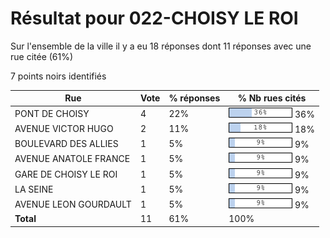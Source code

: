 # Résultat pour 022-CHOISY LE ROI

Sur l'ensemble de la ville il y a eu 18 réponses dont 11 réponses avec une rue citée (61%)

7 points noirs identifiés

| Rue | Vote | % réponses | % Nb rues cités|
|-----|------|------------|----------------|
| PONT DE CHOISY | 4 | 22% | <img src="../../img/bar_36.gif" />&nbsp;36%|
| AVENUE VICTOR HUGO | 2 | 11% | <img src="../../img/bar_18.gif" />&nbsp;18%|
| BOULEVARD DES ALLIES | 1 | 5% | <img src="../../img/bar_9.gif" />&nbsp;9%|
| AVENUE ANATOLE FRANCE | 1 | 5% | <img src="../../img/bar_9.gif" />&nbsp;9%|
| GARE DE CHOISY LE ROI | 1 | 5% | <img src="../../img/bar_9.gif" />&nbsp;9%|
| LA SEINE | 1 | 5% | <img src="../../img/bar_9.gif" />&nbsp;9%|
| AVENUE LEON GOURDAULT | 1 | 5% | <img src="../../img/bar_9.gif" />&nbsp;9%|
| **Total** | 11 | 61% | 100%|
